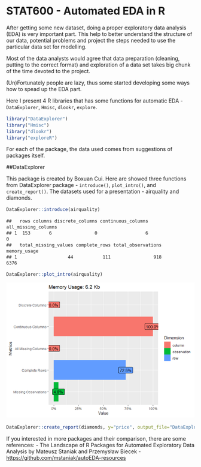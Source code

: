 STAT600 - Automated EDA in R
================

After getting some new dataset, doing a proper exploratory data analysis
(EDA) is very important part. This help to better understand the
structure of our data, potential problems and project the steps needed
to use the particular data set for modelling.

Most of the data analysts would agree that data preparation (cleaning,
putting to the correct format) and exploration of a data set takes big
chunk of the time devoted to the project.

(Un)Fortunately people are lazy, thus some started developing some ways
how to spead up the EDA part.

Here I present 4 R libraries that has some functions for automatic EDA -
`DataExplorer`, `Hmisc`, `dlookr`, `explore`.

``` r
library("DataExplorer")
library("Hmisc")
library("dlookr")
library("exploreR")
```

For each of the package, the data used comes from suggestions of
packages itself.

\#\#DataExplorer

This package is created by Boxuan Cui. Here are showed three functions
from DataExplorer package - `introduce()`, `plot_intro()`, and
`create_report()`. The datasets used for a presentation - airquality and
diamonds.

``` r
DataExplorer::introduce(airquality)
```

    ##   rows columns discrete_columns continuous_columns all_missing_columns
    ## 1  153       6                0                  6                   0
    ##   total_missing_values complete_rows total_observations memory_usage
    ## 1                   44           111                918         6376

``` r
DataExplorer::plot_intro(airquality)
```

![](Generator_files/figure-gfm/unnamed-chunk-3-1.png)<!-- -->

``` r
DataExplorer::create_report(diamonds, y="price", output_file="DataExplorer_diamonds_report.html")
```

If you interested in more packages and their comparison, there are some
references: - The Landscape of R Packages for Automated Exploratory Data
Analysis by Mateusz Staniak and Przemysław Biecek -
<https://github.com/mstaniak/autoEDA-resources>
